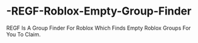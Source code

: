 # -REGF-Roblox-Empty-Group-Finder
REGF Is A Group Finder For Roblox Which Finds Empty Roblox Groups For You To Claim.
